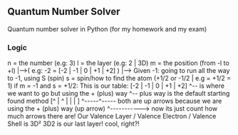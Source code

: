 ## Quantum Number Solver
Quantum number solver in Python (for my homework and my exam)

### Logic
n = the number (e.g: 3)
l = the layer (e.g: 2 | 3D)
m = the position (from -l to +l) 
    |-->( e.g: -2 = [-2 | -1 | 0 | +1 | +2] )
    |--> Given -1: going to run all the way to -1, using S (spin)
s = spin/how to find the atom (+1/2 or -1/2 | e.g = +1/2 = 1)
if m = -1 and s = +1/2:
    This is our table:
    [-2 | -1 | 0 | +1 | +2]
           ^-- is where we want to go but using the + (plus) way
           ^-- plus way is the default starting found method
    [^  | ^  |   |   |   ]
    ^-----^----- both are up arrows because we are using the + (plus) way (up arrow)
    ^-----------> now its just count how much arrows there are!
    Our Valence Layer / Valence Electron / Valence Shell is 3D²
3D2 is our last layer! cool, right?!  
